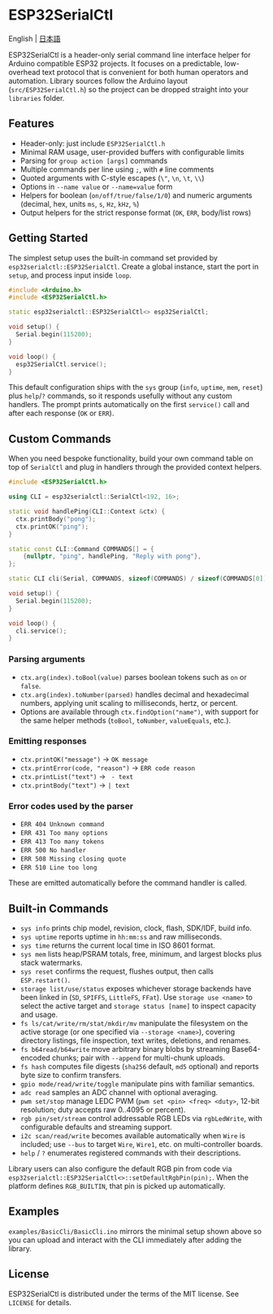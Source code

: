 # ESP32SerialCtl

English | [日本語](README.ja.md)

ESP32SerialCtl is a header-only serial command line interface helper for
Arduino compatible ESP32 projects. It focuses on a predictable, low-overhead
text protocol that is convenient for both human operators and automation.
Library sources follow the Arduino layout (`src/ESP32SerialCtl.h`) so the
project can be dropped straight into your `libraries` folder.

## Features
- Header-only: just include `ESP32SerialCtl.h`
- Minimal RAM usage, user-provided buffers with configurable limits
- Parsing for `group action [args]` commands
- Multiple commands per line using `;`, with `#` line comments
- Quoted arguments with C-style escapes (`\"`, `\n`, `\t`, `\\`)
- Options in `--name value` or `--name=value` form
- Helpers for boolean (`on/off/true/false/1/0`) and numeric arguments
  (decimal, hex, units `ms`, `s`, `Hz`, `kHz`, `%`)
- Output helpers for the strict response format (`OK`, `ERR`, body/list rows)

## Getting Started

The simplest setup uses the built-in command set provided by
`esp32serialctl::ESP32SerialCtl`. Create a global instance, start the
port in `setup`, and process input inside `loop`.

```cpp
#include <Arduino.h>
#include <ESP32SerialCtl.h>

static esp32serialctl::ESP32SerialCtl<> esp32SerialCtl;

void setup() {
  Serial.begin(115200);
}

void loop() {
  esp32SerialCtl.service();
}
```

This default configuration ships with the `sys` group (`info`, `uptime`, `mem`,
`reset`) plus `help`/`?` commands, so it responds usefully without any custom
handlers. The prompt prints automatically on the first `service()` call
and after each response (`OK` or `ERR`).

## Custom Commands

When you need bespoke functionality, build your own command table on top of
`SerialCtl` and plug in handlers through the provided context helpers.

```cpp
#include <ESP32SerialCtl.h>

using CLI = esp32serialctl::SerialCtl<192, 16>;

static void handlePing(CLI::Context &ctx) {
  ctx.printBody("pong");
  ctx.printOK("ping");
}

static const CLI::Command COMMANDS[] = {
    {nullptr, "ping", handlePing, "Reply with pong"},
};

static CLI cli(Serial, COMMANDS, sizeof(COMMANDS) / sizeof(COMMANDS[0]));

void setup() {
  Serial.begin(115200);
}

void loop() {
  cli.service();
}
```

### Parsing arguments
- `ctx.arg(index).toBool(value)` parses boolean tokens such as `on` or `false`.
- `ctx.arg(index).toNumber(parsed)` handles decimal and hexadecimal numbers,
  applying unit scaling to milliseconds, hertz, or percent.
- Options are available through `ctx.findOption("name")`, with support for the
  same helper methods (`toBool`, `toNumber`, `valueEquals`, etc.).

### Emitting responses
- `ctx.printOK("message")` -> `OK message`
- `ctx.printError(code, "reason")` -> `ERR code reason`
- `ctx.printList("text")` -> ` - text`
- `ctx.printBody("text")` -> `| text`

### Error codes used by the parser
- `ERR 404 Unknown command`
- `ERR 431 Too many options`
- `ERR 413 Too many tokens`
- `ERR 500 No handler`
- `ERR 508 Missing closing quote`
- `ERR 510 Line too long`

These are emitted automatically before the command handler is called.

## Built-in Commands
- `sys info` prints chip model, revision, clock, flash, SDK/IDF, build info.
- `sys uptime` reports uptime in `hh:mm:ss` and raw milliseconds.
- `sys time` returns the current local time in ISO 8601 format.
- `sys mem` lists heap/PSRAM totals, free, minimum, and largest blocks plus stack watermarks.
- `sys reset` confirms the request, flushes output, then calls `ESP.restart()`.
- `storage list/use/status` exposes whichever storage backends have been linked in (`SD`, `SPIFFS`, `LittleFS`, `FFat`). Use `storage use <name>` to select the active target and `storage status [name]` to inspect capacity and usage.
- `fs ls/cat/write/rm/stat/mkdir/mv` manipulate the filesystem on the active storage (or one specified via `--storage <name>`), covering directory listings, file inspection, text writes, deletions, and renames.
- `fs b64read/b64write` move arbitrary binary blobs by streaming Base64-encoded chunks; pair with `--append` for multi-chunk uploads.
- `fs hash` computes file digests (`sha256` default, `md5` optional) and reports byte size to confirm transfers.
- `gpio mode/read/write/toggle` manipulate pins with familiar semantics.
- `adc read` samples an ADC channel with optional averaging.
- `pwm set/stop` manage LEDC PWM (`pwm set <pin> <freq> <duty>`, 12-bit resolution; duty accepts raw 0..4095 or percent).
- `rgb pin/set/stream` control addressable RGB LEDs via `rgbLedWrite`, with configurable defaults and streaming support.
- `i2c scan/read/write` becomes available automatically when `Wire` is included; use `--bus` to target `Wire`, `Wire1`, etc. on multi-controller boards.
- `help` / `?` enumerates registered commands with their descriptions.

Library users can also configure the default RGB pin from code via
`esp32serialctl::ESP32SerialCtl<>::setDefaultRgbPin(pin);`. When the platform
defines `RGB_BUILTIN`, that pin is picked up automatically.

## Examples

`examples/BasicCli/BasicCli.ino` mirrors the minimal setup shown above so you
can upload and interact with the CLI immediately after adding the library.

## License

ESP32SerialCtl is distributed under the terms of the MIT license. See
`LICENSE` for details.
